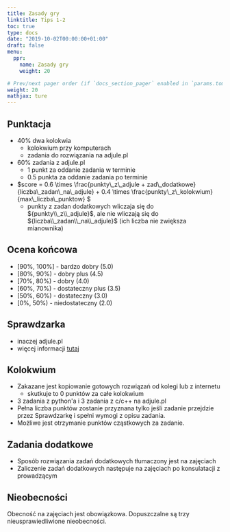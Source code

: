 ```yaml
---
title: Zasady gry
linktitle: Tips 1-2
toc: true
type: docs
date: "2019-10-02T00:00:00+01:00"
draft: false
menu:
  ppr:
    name: Zasady gry
    weight: 20

# Prev/next pager order (if `docs_section_pager` enabled in `params.toml`)
weight: 20
mathjax: ture
---
```


## Punktacja
* 40% dwa kolokwia
    * kolokwium przy komputerach
    * zadania do rozwiązania na adjule.pl
* 60% zadania z adjule.pl
    * 1 punkt za oddanie zadania w terminie
    * 0.5 punkta za oddanie zadania po terminie
* $score = 0.6 \times \frac{punkty\\_z\\_adjule + zad\\_dodatkowe}{liczba\\_zadan\\_na\\_adjule} + 0.4 \times \frac{punkty\\_z\\_kolokwium}{max\\_liczba\\_punktow} $
    * punkty z zadan dodatkowych wliczaja się do ${punkty\\_z\\_adjule}$, ale nie wliczają się do ${liczba\\_zadan\\_na\\_adjule}$ (ich liczba nie zwiększa mianownika)

## Ocena końcowa
* [90%, 100%] - bardzo dobry (5.0)
* [80%, 90%)  - dobry plus (4.5)
* [70%, 80%)  - dobry (4.0)
* [60%, 70%)  - dostateczny plus (3.5)
* [50%, 60%)  - dostateczny (3.0)
* [0%, 50%)   - niedostateczny (2.0)

## Sprawdzarka
* inaczej adjule.pl
* więcej informacji [tutaj](https://eduwiki.wmi.amu.edu.pl/pms/20ppr#Online_judge)

## Kolokwium
* Zakazane jest kopiowanie gotowych rozwiązań od kolegi lub z internetu
   * skutkuje to 0 punktów za całe kolokwium
* 3 zadania z python'a i 3 zadania z c/c++ na adjule.pl
* Pełna liczba punktów zostanie przyznana tylko jeśli zadanie przejdzie przez Sprawdzarkę i spełni wymogi z opisu zadania.
* Możliwe jest otrzymanie punktów cząstkowych za zadanie.
   
## Zadania dodatkowe
* Sposób rozwiązania zadań dodatkowych tłumaczony jest na zajęciach
* Zaliczenie zadań dodatkowych następuje na zajęciach po konsulatacji z prowadzącym
 
## Nieobecności
Obecność na zajęciach jest obowiązkowa. Dopuszczalne są trzy nieusprawiedliwione nieobecności.
